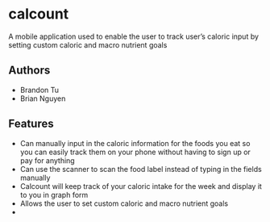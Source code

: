 # calcount

A mobile application used to enable the user to track user’s caloric input by setting custom caloric and
macro nutrient goals

## Authors
- Brandon Tu
- Brian Nguyen 

## Features
- Can manually input in the caloric information for the foods you eat so you can easily track them on your phone without having to sign up or pay for anything
- Can use the scanner to scan the food label instead of typing in the fields manually
- Calcount will keep track of your caloric intake for the week and display it to you in graph form
- Allows the user to set custom caloric and macro nutrient goals
- 

